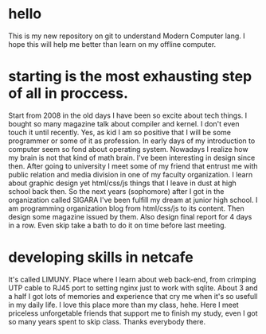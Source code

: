 # hello
This is my new repository on git to understand Modern Computer lang. I hope this will help me better than learn on my offline computer.
# starting is the most exhausting step of all in proccess.
Start from 2008 in the old days I have been so excite about tech things. I bought so many magazine talk about compiler and kernel. I don't even touch it until recently. Yes, as kid I am so positive that I will be some programmer or some of it as profession. In early days of my introduction to computer seem so fond about operating system. Nowadays I realize how my brain is not that kind of math brain. I've been interesting in design since then. After going to university I meet some of my friend that entrust me with public relation and media division in one of my faculty organization. I learn about graphic design yet html/css/js things that I leave in dust at high school back then. So the next years (sophomore) after I got in the organization called SIGARA I've been fulfill my dream at junior high school. I am programming organization blog from html/css/js to its content. Then design some magazine issued by them. Also design final report for 4 days in a row. Even skip take a bath to do it on time before last meeting.
# developing skills in netcafe
It's called LIMUNY. Place where I learn about web back-end, from crimping UTP cable to RJ45 port to setting nginx just to work with sqlite. About 3 and a half I got lots of memories and experience that cry me when it's so usefull in my daily life. I love this place more than my class, hehe. Here I meet priceless unforgetable friends that support me to finish my study, even I got so many years spent to skip class. Thanks everybody there.

